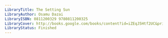 ```yaml
---
LibraryTitle: The Setting Sun
LibraryAuthor: Osamu Dazai
LibraryISBN: 0811200329 9780811200325
LibraryCover: http://books.google.com/books/content?id=iZEqJ5Htf2UC&printsec=frontcover&img=1&zoom=1&source=gbs_api
LibraryStatus: Finished
---
```


